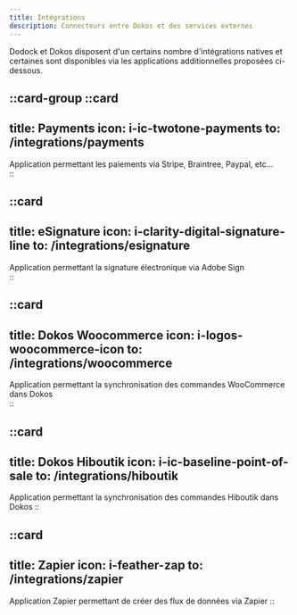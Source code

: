 ```yaml
---
title: Intégrations
description: Connecteurs entre Dokos et des services externes
---
```


Dodock et Dokos disposent d'un certains nombre d'intégrations natives et certaines sont disponibles via les applications additionnelles proposées ci-dessous.  

::card-group
  ::card
  ---
  title: Payments
  icon: i-ic-twotone-payments
  to: /integrations/payments
  ---
  Application permettant les paiements via Stripe, Braintree, Paypal, etc...  
  ::

  ::card
  ---
  title: eSignature
  icon: i-clarity-digital-signature-line
  to: /integrations/esignature
  ---
  Application permettant la signature électronique via Adobe Sign  
  ::

  ::card
  ---
  title: Dokos Woocommerce
  icon: i-logos-woocommerce-icon
  to: /integrations/woocommerce
  ---
  Application permettant la synchronisation des commandes WooCommerce dans Dokos  
  ::

  ::card
  ---
  title: Dokos Hiboutik
  icon: i-ic-baseline-point-of-sale
  to: /integrations/hiboutik
  ---
  Application permettant la synchronisation des commandes Hiboutik dans Dokos
  ::

  ::card
  ---
  title: Zapier
  icon: i-feather-zap
  to: /integrations/zapier
  ---
  Application Zapier permettant de créer des flux de données via Zapier
  ::